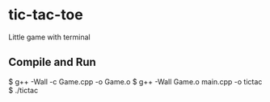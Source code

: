 # tic-tac-toe
Little game with terminal
## Compile and Run
$ g++ -Wall -c Game.cpp -o Game.o 
$ g++ -Wall Game.o main.cpp -o tictac
$ ./tictac
